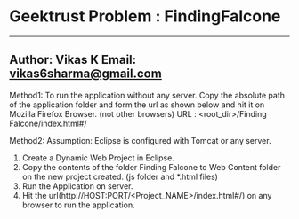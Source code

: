 # Geektrust Problem : FindingFalcone

-----------------------------------------------------------------
Author: Vikas K
Email: vikas6sharma@gmail.com
------------------------------------------------------------------

Method1:
To run the application without any server.
Copy the absolute path of the application folder and form the url as shown below
and hit it on Mozilla Firefox Browser. (not other browsers)
URL : <root_dir>/Finding Falcone/index.html#/

Method2:
Assumption: Eclipse is configured with Tomcat or any server.

1. Create a Dynamic Web Project in Eclipse.
2. Copy the contents of the folder Finding Falcone to Web Content folder on the new project created. (js folder and *.html files)
3. Run the Application on server.
4. Hit the url(http://HOST:PORT/<Project_NAME>/index.html#/) on any browser to run the application.

